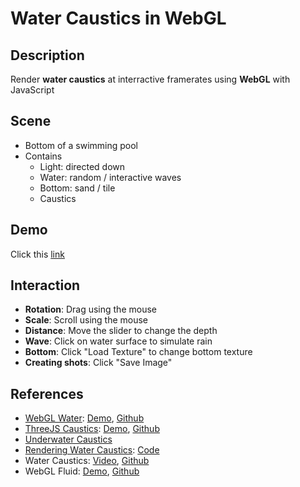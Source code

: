 # Water Caustics in WebGL

## Description

Render **water caustics** at interractive framerates using **WebGL** with JavaScript

## Scene

- Bottom of a swimming pool
- Contains
  - Light: directed down
  - Water: random / interactive waves
  - Bottom: sand / tile
  - Caustics

## Demo

Click this [link](https://zhanghuixin1103.github.io/2D-Water-Caustics/)

## Interaction

- **Rotation**: Drag using the mouse
- **Scale**: Scroll using the mouse
- **Distance**: Move the slider to change the depth
- **Wave**: Click on water surface to simulate rain
- **Bottom**: Click "Load Texture" to change bottom texture
- **Creating shots**: Click "Save Image"

## References

- [WebGL Water](https://medium.com/@evanwallace/rendering-realtime-caustics-in-webgl-2a99a29a0b2c): [Demo](https://madebyevan.com/webgl-water/), [Github](https://github.com/evanw/webgl-water)
- [ThreeJS Caustics](https://medium.com/@martinRenou/real-time-rendering-of-water-caustics-59cda1d74aa): [Demo](https://martinrenou.github.io/threejs-caustics/), [Github](https://github.com/martinRenou/threejs-caustics)
- [Underwater Caustics](https://www.opengl.org/archives/resources/code/samples/mjktips/caustics/)
- [Rendering Water Caustics](https://developer.nvidia.com/gpugems/gpugems/part-i-natural-effects/chapter-2-rendering-water-caustics): [Code](https://http.download.nvidia.com/developer/GPU_Gems/CD_Image/Index.html)
- Water Caustics: [Video](https://www.youtube.com/watch?v=JBT9THaPt4A), [Github](https://github.com/pabennett/WaterCaustics)
- WebGL Fluid: [Demo](http://dblsai.github.io/WebGL-Fluid/), [Github](https://github.com/dblsai/WebGL-Fluid)
